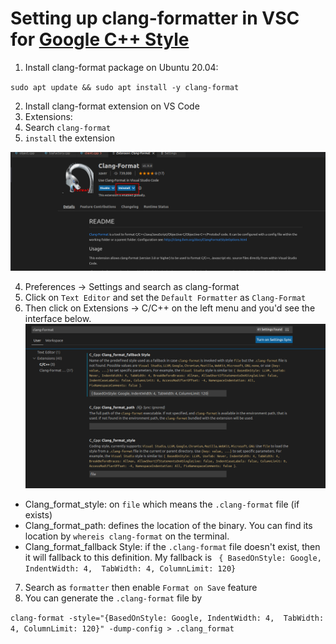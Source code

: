 # Setting up clang-formatter in VSC for [Google C++ Style](https://google.github.io/styleguide/cppguide.html)

1. Install clang-format package on Ubuntu 20.04:

`sudo apt update && sudo apt install -y clang-format`

2. Install clang-format extension on VS Code
1. Extensions:
2. Search `clang-format`
3. `install` the extension

![extension](pics/1.png)

4. Preferences -> Settings and search as clang-format
5. Click on `Text Editor` and set the `Default Formatter` as `Clang-Format`
6. Then click on Extensions -> C/C++ on the left menu and you'd see the interface below.
![clang-formatter](pics/2.png)
- Clang_format_style: on `file` which means the `.clang-format` file (if exists)
- Clang_format_path: defines the location of the binary. You can find its location by `whereis clang-format` on the terminal.
- Clang_format_fallback Style: if the `.clang-format` file doesn't exist, then it will fallback to this definition. My fallback is ` { BasedOnStyle: Google, IndentWidth: 4,  TabWidth: 4, ColumnLimit: 120}`
7. Search as `formatter` then enable `Format on Save` feature
8. You can generate the `.clang-format` file by 

`clang-format -style="{BasedOnStyle: Google, IndentWidth: 4,  TabWidth: 4, ColumnLimit: 120}" -dump-config > .clang_format`